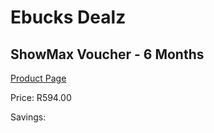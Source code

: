 
# Ebucks Dealz
## ShowMax Voucher - 6 Months
[Product Page](https://www.ebucks.com/web/shop/productSelected.do?prodId=1133308397&catId=1133291653)

Price: R594.00

Savings: 


	